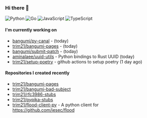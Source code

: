 ### Hi there 👋

![Python](https://img.shields.io/badge/python-3670A0?style=for-the-badge&logo=python&logoColor=ffdd54)
![Go](https://img.shields.io/badge/go-%2300ADD8.svg?style=for-the-badge&logo=go&logoColor=white)
![JavaScript](https://img.shields.io/badge/javascript-%23323330.svg?style=for-the-badge&logo=javascript&logoColor=%23F7DF1E)
![TypeScript](https://img.shields.io/badge/typescript-%23007ACC.svg?style=for-the-badge&logo=typescript&logoColor=white)

#### I'm currently working on

- [bangumi/py-canal](https://github.com/bangumi/py-canal) -  (today)
- [trim21/bangumi-pages](https://github.com/trim21/bangumi-pages) -  (today)
- [bangumi/submit-patch](https://github.com/bangumi/submit-patch) -  (today)
- [aminalaee/uuid-utils](https://github.com/aminalaee/uuid-utils) - Python bindings to Rust UUID (today)
- [trim21/setup-poetry](https://github.com/trim21/setup-poetry) - github actions to setup poetry (1 day ago)

#### Repositories I created recently

- [trim21/bangumi-pages](https://github.com/trim21/bangumi-pages)
- [trim21/bangumi-bad-subject](https://github.com/trim21/bangumi-bad-subject)
- [trim21/rfc3986-stubs](https://github.com/trim21/rfc3986-stubs)
- [trim21/pypika-stubs](https://github.com/trim21/pypika-stubs)
- [trim21/flood-client-py](https://github.com/trim21/flood-client-py) - A python client for https://github.com/jesec/flood
